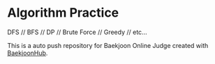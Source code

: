 # Algorithm Practice

DFS // BFS // DP // Brute Force // Greedy // etc...

This is a auto push repository for Baekjoon Online Judge created with [BaekjoonHub](https://github.com/BaekjoonHub/BaekjoonHub).
